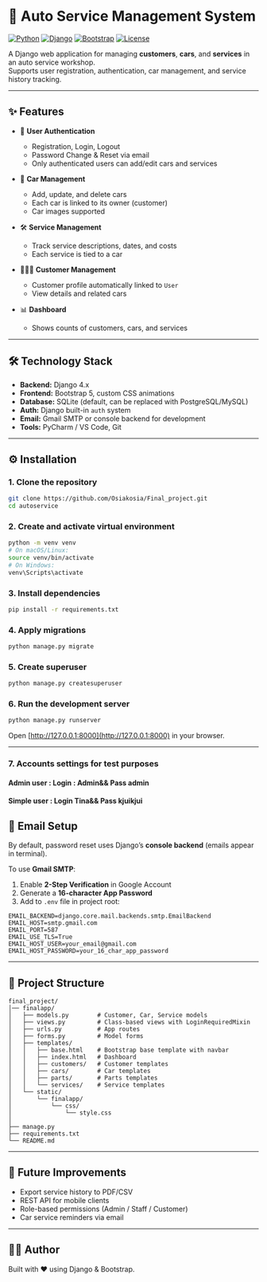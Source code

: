 # 🚗 Auto Service Management System

[![Python](https://img.shields.io/badge/Python-3.10+-blue.svg)](https://www.python.org/)
[![Django](https://img.shields.io/badge/Django-4.x-green.svg)](https://www.djangoproject.com/)
[![Bootstrap](https://img.shields.io/badge/Bootstrap-5.x-purple.svg)](https://getbootstrap.com/)
[![License](https://img.shields.io/badge/License-MIT-orange.svg)](LICENSE)

A Django web application for managing **customers**, **cars**, and **services** in an auto service workshop.  
Supports user registration, authentication, car management, and service history tracking.

---

## ✨ Features

- 👤 **User Authentication**
  - Registration, Login, Logout
  - Password Change & Reset via email
  - Only authenticated users can add/edit cars and services

- 🚗 **Car Management**
  - Add, update, and delete cars
  - Each car is linked to its owner (customer)
  - Car images supported

- 🛠 **Service Management**
  - Track service descriptions, dates, and costs
  - Each service is tied to a car

- 👨‍👩‍👦 **Customer Management**
  - Customer profile automatically linked to `User`
  - View details and related cars

- 📊 **Dashboard**
  - Shows counts of customers, cars, and services

---

## 🛠 Technology Stack

- **Backend:** Django 4.x  
- **Frontend:** Bootstrap 5, custom CSS animations  
- **Database:** SQLite (default, can be replaced with PostgreSQL/MySQL)  
- **Auth:** Django built-in `auth` system  
- **Email:** Gmail SMTP or console backend for development  
- **Tools:** PyCharm / VS Code, Git

---

## ⚙️ Installation

### 1. Clone the repository
```bash
git clone https://github.com/Osiakosia/Final_project.git
cd autoservice
```

### 2. Create and activate virtual environment
```bash
python -m venv venv
# On macOS/Linux:
source venv/bin/activate
# On Windows:
venv\Scripts\activate
```

### 3. Install dependencies
```bash
pip install -r requirements.txt
```

### 4. Apply migrations
```bash
python manage.py migrate
```

### 5. Create superuser
```bash
python manage.py createsuperuser
```

### 6. Run the development server
```bash
python manage.py runserver
```

Open [http://127.0.0.1:8000](http://127.0.0.1:8000) in your browser.

---

### 7. Accounts settings for test purposes 

#### Admin user : Login : Admin&&    Pass  admin
#### Simple user : Login Tina&&      Pass kjuikjui

## 📧 Email Setup

By default, password reset uses Django’s **console backend** (emails appear in terminal).

To use **Gmail SMTP**:

1. Enable **2-Step Verification** in Google Account  
2. Generate a **16-character App Password**  
3. Add to `.env` file in project root:

```env
EMAIL_BACKEND=django.core.mail.backends.smtp.EmailBackend
EMAIL_HOST=smtp.gmail.com
EMAIL_PORT=587
EMAIL_USE_TLS=True
EMAIL_HOST_USER=your_email@gmail.com
EMAIL_HOST_PASSWORD=your_16_char_app_password
```

---

## 📂 Project Structure

```
final_project/
│── finalapp/
│   ├── models.py        # Customer, Car, Service models
│   ├── views.py         # Class-based views with LoginRequiredMixin
│   ├── urls.py          # App routes
│   ├── forms.py         # Model forms
│   ├── templates/
│   │   ├── base.html    # Bootstrap base template with navbar
│   │   ├── index.html   # Dashboard
│   │   ├── customers/   # Customer templates
│   │   ├── cars/        # Car templates
│   │   ├── parts/       # Parts templates
│   │   └── services/    # Service templates
│   └── static/
│       └── finalapp/
│           └── css/
│               └── style.css
│
├── manage.py
├── requirements.txt
└── README.md
```

---

## 🚀 Future Improvements

- Export service history to PDF/CSV  
- REST API for mobile clients  
- Role-based permissions (Admin / Staff / Customer)  
- Car service reminders via email

---

## 👨‍💻 Author

Built with ❤️ using Django & Bootstrap.
